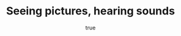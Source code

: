 ---
layout: talk
title: Seeing pictures, hearing sounds
description: "A short paper that explains a possible connection between hearing and representational seeing"
author: 
    name: Maarten Steenhagen
    url: http://msteenhagen.github.io
paper: Seeing pictures, hearing sounds
where: Work in Progress Seminar, UCL
city: London
<!-- time: --> 
<!-- link:  -->
<!-- handout:  -->
<!-- slides:  -->
<!-- details: true -->
---